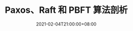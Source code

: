 ---
title: Paxos、Raft 和 PBFT 算法剖析
date: 2021-02-04T21:00:00+08:00
published: false
slug: paxos-raft-pbft
tags:
- Blockchain
- Paxos
- Raft
- PBFT
cover_image: "./images/paxos-raft-pbft.png"
canonical_url: false
description: 客观探索区块链概念的来龙去脉，系统剖析关键技术和原理，讲解实践应用。
---